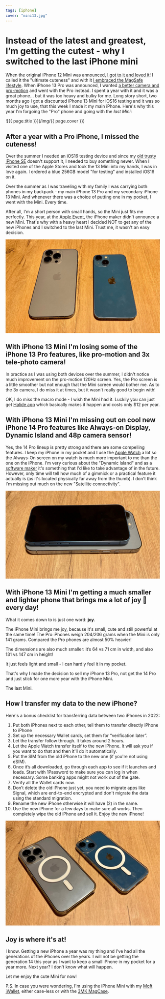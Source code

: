 ```yaml
---
tags: [iphone]
cover: "mini13.jpg"
---
```


# Instead of the latest and greatest, I’m getting the cutest - why I switched to the last iPhone mini

When the original iPhone 12 Mini was announced, [I got to it and loved it](/mini/)! I called it the "ultimate cuteness" and with it [I embraced the MagSafe lifestyle](/magsafe/). When iPhone 13 Pro was announced, I wanted [a better camera and pro-motion](/iphone13/) and went with the Pro instead. I spent a year with it and it was a great phone… but it was too heavy and bulky for me. Long story short, two months ago I got a discounted iPhone 13 Mini for iOS16 testing and it was so much joy to use, that this week I made it my main iPhone. Here's why this year I'm forgoing the "Pro" phone and going with the *last Mini*:

<!--More-->

![{{ page.title }}](/img/{{ page.cover }})

## After a year with a Pro iPhone, I missed the cuteness!

Over the summer I needed an iOS16 testing device and since my [old trusty iPhone SE](/iphonese) doesn't support it, I needed to buy something newer. When I visited one of the Apple Stores and took the 13 Mini into my hands, I was in love again. I ordered a blue 256GB model "for testing" and installed iOS16 on it.

Over the summer as I was traveling with my family I was carrying both phones in my backpack - my main iPhone 13 Pro and my secondary iPhone 13 Mini. And whenever there was a choice of putting one in my pocket, I went with the Mini. Every time.

After all, I'm a short person with small hands, so the Mini just fits me perfectly. This year, at the [Apple Event](https://events-delivery.apple.com/2807skttevpekgjkgcyolyxgkexyahqp/m3u8/vod_index-bHTtMFcgdqmJGoHoDBPadNWwGwrNevrj.m3u8), the iPhone maker didn't announce a new Mini. That's why with a heavy heart I decided NOT to get any of the new iPhones and I switched to the last Mini. Trust me, it wasn't an easy decision.

![{{ page.title }} 2](/img/mini13-2.jpg)

## With iPhone 13 Mini I'm losing some of the iPhone 13 Pro features, like pro-motion and 3x tele-photo camera!

In practice as I was using both devices over the summer, I didn't notice much improvement on the pro-motion 120Hz screen. Yes, the Pro screen is a little smoother but not enough that the Mini screen would bother me. As to the 3x camera, I do miss it at times, but it wasn't really good to begin with!

OK, I do miss the macro mode - I wish the Mini had it. Luckily you can just get [Halide app](https://apps.apple.com/us/app/halide-mark-ii-pro-camera/id885697368) which basically makes it happen and costs only $12 per year.

## With iPhone 13 Mini I'm missing out on cool new iPhone 14 Pro features like Always-on Display, Dynamic Island and 48p camera sensor!

Yes, the 14 Pro lineup is pretty strong and there are some compelling features. I keep my iPhone in my pocket and I use the [Apple Watch](/applewatch/) a lot so the Always-On screen on my watch is much more important to me than the one on the iPhone. I'm very curious about the "Dynamic Island" and as a [software maker][n] it's something that I'd like to take advantage of in the future. However, only time will tell how much of a gimmick or a practical feature it actually is (as it's located physically far away from the thumb). I don't think I'm missing out much on the new "Satellite connectivity".

![{{ page.title }} 3](/img/mini13-3.jpg)

## With iPhone 13 Mini I'm getting a much smaller and lighter phone that brings me a lot of joy 🤩 every day!

What it comes down to is just one word: **joy**.

The iPhone Mini brings me joy, because it's small, cute and still powerful at the same time! The Pro iPhones weigh 204/206 grams when the Mini is only 141 grams. Compared the Pro phones are almost 50% heavier!

The dimensions are also much smaller: it’s 64 vs 71 cm in width,  and also 131 vs 147 cm in height!

It just feels light and small - I can hardly feel it in my pocket.

That's why I made the decision to sell my iPhone 13 Pro, not get the 14 Pro and just stick for one more year with the iPhone Mini.

The last Mini.

## How I transfer my data to the new iPhone?

Here's a bonus checklist for transferring data between two iPhones in 2022:

1. Put both iPhones next to each other, tell them to transfer directly iPhone to iPhone
2. Set up the necessary Wallet cards, set them for “verification later”.
3. Let the transfer follow through. It takes around 2 hours.
4. Let the Apple Watch transfer itself to the new iPhone. It will ask you if you want to do that and then it'll do it automatically.
5. Put the SIM from the old iPhone to the new one (if you're not using eSIM).
6. Once it’s all downloaded, go through each app to see if it launches and loads. Start with 1Password to make sure you can log in when necessary. Some banking apps might not work out of the gate.
7. Verify all the Wallet cards now.
8. Don’t delete the old iPhone just yet, you need to migrate apps like Signal, which are end-to-end encrypted and don't migrate the data using the standard migration.
9. Rename the new iPhone otherwise it will have (2) in the name.
10. Use the new iPhone for a few days to make sure all works. Then completely wipe the old iPhone and sell it. Enjoy the new iPhone!

![{{ page.title }} 4](/img/mini13-4.jpg)

## Joy is where it's at!

I know. Getting a new iPhone a year was my thing and I've had all the generations of the iPhones over the years. I will not be getting the generation 14 this year as I want to keep a small iPhone in my pocket for a year more. Next year? I don't know what will happen.

Let me enjoy the cute Mini for now!

P.S. In case you were wondering, I'm using the iPhone Mini with my [Moft iWallet](/iwallet/), either case-less or with the [3MK MagCase](https://3mk.global/magcase/).

[n]: https://michael.gratis/nozbe
[np]: https://michael.gratis/nozbepersonal